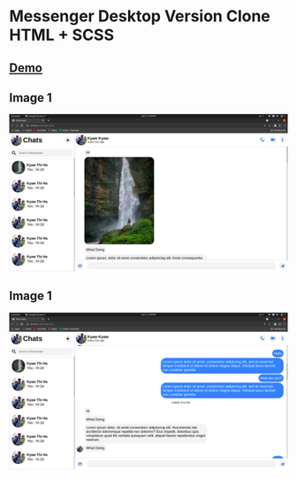 # Messenger Desktop Version Clone HTML + SCSS

## [Demo](https://kywthiha.github.io/messenger-clone-html-css) 

## Image 1
![Image 1](./images/b.png "Image")

## Image 1
![Image 1](./images/c.png "Image")